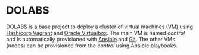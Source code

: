 # DOLABS

DOLABS is a base project to deploy a cluster of virtual machines (VM) using [Hashicorp Vagrant](https://www.vagrantup.com/) and [Oracle Virtualbox](https://www.virtualbox.org/).
The main VM is named *control* and is automatically provisioned with [Ansible]() and [Git](). The other VMs (nodes) can be provisioned from the *control* using Ansible playbooks. 